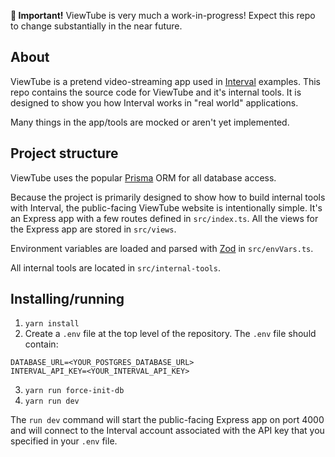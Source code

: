 **🚨 Important!** ViewTube is very much a work-in-progress! Expect this repo to change substantially in the near future.

## About

ViewTube is a pretend video-streaming app used in [Interval](https://github.com/interval/interval-node) examples. This repo contains the source code for ViewTube and it's internal tools. It is designed to show you how Interval works in "real world" applications.

Many things in the app/tools are mocked or aren't yet implemented.

## Project structure

ViewTube uses the popular [Prisma](https://www.prisma.io) ORM for all database access.

Because the project is primarily designed to show how to build internal tools with Interval, the public-facing ViewTube website is intentionally simple. It's an Express app with a few routes defined in `src/index.ts`. All the views for the Express app are stored in `src/views`.

Environment variables are loaded and parsed with [Zod](http://zod.dev) in `src/envVars.ts`.

All internal tools are located in `src/internal-tools`.

## Installing/running

1. `yarn install`
2. Create a `.env` file at the top level of the repository. The `.env` file should contain:

```
DATABASE_URL=<YOUR_POSTGRES_DATABASE_URL>
INTERVAL_API_KEY=<YOUR_INTERVAL_API_KEY>
```

3. `yarn run force-init-db`
4. `yarn run dev`

The `run dev` command will start the public-facing Express app on port 4000 and will connect to the Interval account associated with the API key that you specified in your `.env` file.
